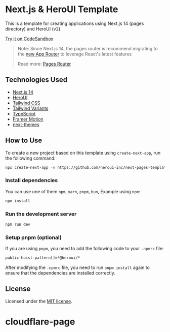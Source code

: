 # Next.js & HeroUI Template

This is a template for creating applications using Next.js 14 (pages directory) and HeroUI (v2).

[Try it on CodeSandbox](https://githubbox.com/heroui-inc/next-pages-template)

> Note: Since Next.js 14, the pages router is recommend migrating to the [new App Router](https://nextjs.org/docs/app) to leverage React's latest features
>
> Read more: [Pages Router](https://nextjs.org/docs/pages)

## Technologies Used

- [Next.js 14](https://nextjs.org/docs/getting-started)
- [HeroUI](https://heroui.com)
- [Tailwind CSS](https://tailwindcss.com)
- [Tailwind Variants](https://tailwind-variants.org)
- [TypeScript](https://www.typescriptlang.org)
- [Framer Motion](https://www.framer.com/motion)
- [next-themes](https://github.com/pacocoursey/next-themes)

## How to Use

To create a new project based on this template using `create-next-app`, run the following command:

```bash
npx create-next-app -e https://github.com/heroui-inc/next-pages-template
```

### Install dependencies

You can use one of them `npm`, `yarn`, `pnpm`, `bun`, Example using `npm`:

```bash
npm install
```

### Run the development server

```bash
npm run dev
```

### Setup pnpm (optional)

If you are using `pnpm`, you need to add the following code to your `.npmrc` file:

```bash
public-hoist-pattern[]=*@heroui/*
```

After modifying the `.npmrc` file, you need to run `pnpm install` again to ensure that the dependencies are installed correctly.

## License

Licensed under the [MIT license](https://github.com/heroui-inc/next-pages-template/blob/main/LICENSE).
# cloudflare-page
